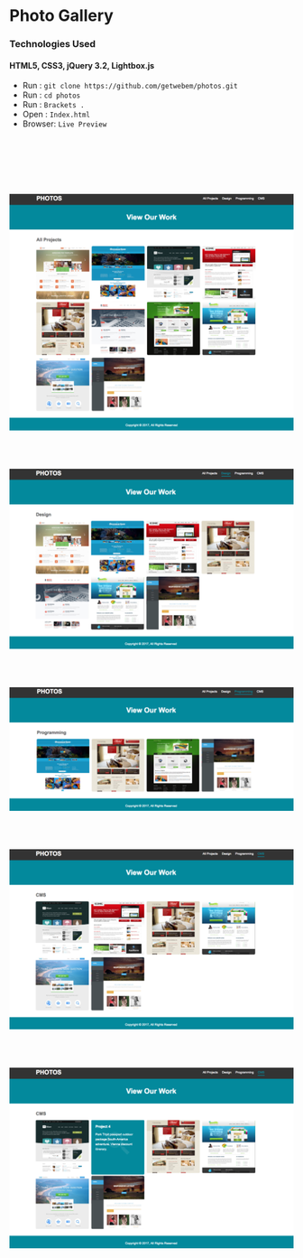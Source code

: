 # Photo Gallery
### Technologies Used
#### HTML5, CSS3, jQuery 3.2, Lightbox.js
 - Run  :  `git clone https://github.com/getwebem/photos.git`
 - Run  :  `cd photos`
 - Run :  `Brackets .`
 - Open :  `Index.html`
 - Browser:  `Live Preview`  

<br/><br/>
<br/><br/>
<br/><br/>
![pic1](https://raw.githubusercontent.com/getwebem/README/master/photos/Screen%20Shot%202017-05-30%20at%2009.31.43.png)
<br/><br/>

<br/><br/>
![pic2](https://raw.githubusercontent.com/getwebem/README/master/photos/Screen%20Shot%202017-05-30%20at%2009.31.53.png)
<br/><br/>

<br/><br/>
![pic3](https://raw.githubusercontent.com/getwebem/README/master/photos/Screen%20Shot%202017-05-30%20at%2009.31.56.png)
<br/><br/>

<br/><br/>
![pic4](https://raw.githubusercontent.com/getwebem/README/master/photos/Screen%20Shot%202017-05-30%20at%2009.32.00.png)
<br/><br/>

<br/><br/>
![pic5](https://raw.githubusercontent.com/getwebem/README/master/photos/Screen%20Shot%202017-05-30%20at%2009.32.25.png)
<br/><br/>